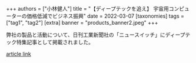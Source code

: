 +++
authors = ["小林健人"]
title = "【ディープテックを追え】 宇宙用コンピューターの価格低減でビジネス振興"
date = 2022-03-07
[taxonomies]
tags = ["tag1", "tag2"]
[extra]
banner = "products_banner2.jpeg"
+++

弊社の製品と活動について、日刊工業新聞社の「ニュースイッチ」にディープテック特集記事として掲載されました。

[article link](https://newswitch.jp/p/31131)
